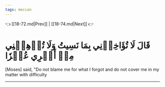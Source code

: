 ```yaml
---
tags: meccan
---
```


👈 [[18-72.md|Prev]] | [[18-74.md|Next]] 👉

# قَالَ لَا تُؤَاخِذۡنِي بِمَا نَسِيتُ وَلَا تُرۡهِقۡنِي مِنۡ أَمۡرِي عُسۡرٗا

[Moses] said, "Do not blame me for what I forgot and do not cover me in my matter with difficulty

---

